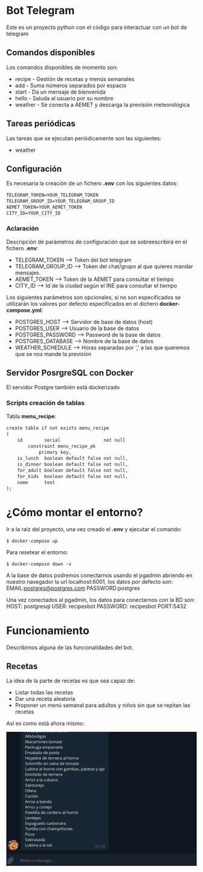 # Bot Telegram

Este es un proyecto python con el código para interactuar con un bot de telegram

## Comandos disponibles

Los comandos disponibles de momento son:

* recipe - Gestión de recetas y menús semanales
* add - Suma números separados por espacio
* start - Da un mensaje de bienvenida
* hello - Saluda al usuario por su nombre
* weather - Se conecta a AEMET y descarga la previsión meteorológica

## Tareas periódicas

Las tareas que se ejecutan periódicamente son las siguientes:

- weather

## Configuración

Es necesaria la creación de un fichero **.env** con los siguientes datos:

```
TELEGRAM_TOKEN=YOUR_TELEGRAM_TOKEN
TELEGRAM_GROUP_ID=YOUR_TELEGRAM_GROUP_ID
AEMET_TOKEN=YOUR_AEMET_TOKEN
CITY_ID=YOUR_CITY_ID
```

### Aclaración

Descripción de parámetros de configuración que se sobreescribirá en el fichero **.env**:

- TELEGRAM_TOKEN --> Token del bot telegram
- TELEGRAM_GROUP_ID --> Token del chat/grupo al que quieres mandar mensajes.
- AEMET_TOKEN --> Token de la AEMET para consultar el tiempo
- CITY_ID --> Id de la ciudad según el INE para consultar el tiempo

Los siguientes parámetros son opcionales, si no son especificados se utilizarán los valores por defecto especificados en el dichero  **docker-compose.yml**:

- POSTGRES_HOST --> Servidor de base de datos (host)
- POSTGRES_USER --> Usuario de la base de datos
- POSTGRES_PASSWORD --> Password de la base de datos
- POSTGRES_DATABASE --> Nombre de la base de datos
- WEATHER_SCHEDULE --> Horas separadas por ',' a las que queremos que se nos mande la previsión

## Servidor PosrgreSQL con Docker

El servidor Postgre también está dockerizado

### Scripts creación de tablas

Tabla **menu_recipe**:

```
create table if not exists menu_recipe
(
    id        serial                not null
        constraint menu_recipe_pk
            primary key,
    is_lunch  boolean default false not null,
    is_dinner boolean default false not null,
    for_adult boolean default false not null,
    for_kids  boolean default false not null,
    name      text
);
```

# ¿Cómo montar el entorno?

Ir a la raíz del proyecto, una vez creado el **.env** y ejecutar el comando:


```
$ docker-compose up
```

Para resetear el entorno:

```
$ docker-compose down -v
```

A la base de datos podremos conectarnos usando el pgadmin abriendo en nuestro navegador la url localhost:6001, los datos  por defecto son:
EMAIL:postgres@postgres.com
PASSWORD:postgres

Una vez conectados al pgadmin, los datos para conectarnos con la BD son:
HOST: postgresql
USER: recipesbot
PASSWORD: recipesbot
PORT:5432

# Funcionamiento

Describimos alguna de las funcionalidades del bot.

## Recetas

La idea de la parte de recetas es que sea capaz de:

- Listar todas las recetas
- Dar una receta aleatoria
- Proponer un menú semanal para adultos y niños sin que se repitan las recetas

Así es como está ahora mismo:

![Alt Text](img/bot_telegram.gif)